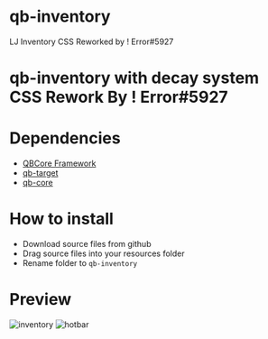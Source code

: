 # qb-inventory
LJ Inventory CSS Reworked by ! Error#5927

# qb-inventory with decay system CSS Rework By ! Error#5927

# Dependencies
* [QBCore Framework](https://github.com/qbcore-framework)
* [qb-target](https://github.com/BerkieBb/qb-target)
* [qb-core](https://github.com/qbcore-framework/qb-core)

# How to install
* Download source files from github
* Drag source files into your resources folder
* Rename folder to `qb-inventory`

# Preview
![inventory](https://cdn.discordapp.com/attachments/1025664890263842857/1073874634283433994/errorinv.png)
![hotbar](https://cdn.discordapp.com/attachments/1025664890263842857/1073874634707042394/errorinvhotbar.png)
